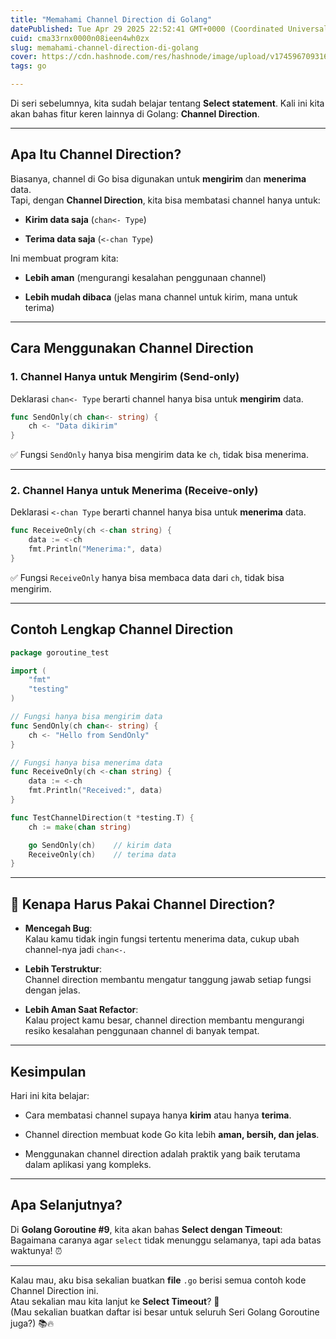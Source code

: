 ```yaml
---
title: "Memahami Channel Direction di Golang"
datePublished: Tue Apr 29 2025 22:52:41 GMT+0000 (Coordinated Universal Time)
cuid: cma33rnx0000n08ieen4wh0zx
slug: memahami-channel-direction-di-golang
cover: https://cdn.hashnode.com/res/hashnode/image/upload/v1745967093160/6a34d563-6247-4578-b24c-e0f0bb01649c.png
tags: go

---
```


Di seri sebelumnya, kita sudah belajar tentang **Select statement**. Kali ini kita akan bahas fitur keren lainnya di Golang: **Channel Direction**.

---

## Apa Itu Channel Direction?

Biasanya, channel di Go bisa digunakan untuk **mengirim** dan **menerima** data.  
Tapi, dengan **Channel Direction**, kita bisa membatasi channel hanya untuk:

* **Kirim data saja** (`chan<- Type`)
    
* **Terima data saja** (`<-chan Type`)
    

Ini membuat program kita:

* **Lebih aman** (mengurangi kesalahan penggunaan channel)
    
* **Lebih mudah dibaca** (jelas mana channel untuk kirim, mana untuk terima)
    

---

## Cara Menggunakan Channel Direction

### 1\. Channel Hanya untuk Mengirim (Send-only)

Deklarasi `chan<- Type` berarti channel hanya bisa untuk **mengirim** data.

```go
func SendOnly(ch chan<- string) {
	ch <- "Data dikirim"
}
```

✅ Fungsi `SendOnly` hanya bisa mengirim data ke `ch`, tidak bisa menerima.

---

### 2\. Channel Hanya untuk Menerima (Receive-only)

Deklarasi `<-chan Type` berarti channel hanya bisa untuk **menerima** data.

```go
func ReceiveOnly(ch <-chan string) {
	data := <-ch
	fmt.Println("Menerima:", data)
}
```

✅ Fungsi `ReceiveOnly` hanya bisa membaca data dari `ch`, tidak bisa mengirim.

---

## Contoh Lengkap Channel Direction

```go
package goroutine_test

import (
	"fmt"
	"testing"
)

// Fungsi hanya bisa mengirim data
func SendOnly(ch chan<- string) {
	ch <- "Hello from SendOnly"
}

// Fungsi hanya bisa menerima data
func ReceiveOnly(ch <-chan string) {
	data := <-ch
	fmt.Println("Received:", data)
}

func TestChannelDirection(t *testing.T) {
	ch := make(chan string)

	go SendOnly(ch)    // kirim data
	ReceiveOnly(ch)    // terima data
}
```

---

## 🧠 Kenapa Harus Pakai Channel Direction?

* **Mencegah Bug**:  
    Kalau kamu tidak ingin fungsi tertentu menerima data, cukup ubah channel-nya jadi `chan<-`.
    
* **Lebih Terstruktur**:  
    Channel direction membantu mengatur tanggung jawab setiap fungsi dengan jelas.
    
* **Lebih Aman Saat Refactor**:  
    Kalau project kamu besar, channel direction membantu mengurangi resiko kesalahan penggunaan channel di banyak tempat.
    

---

## Kesimpulan

Hari ini kita belajar:

* Cara membatasi channel supaya hanya **kirim** atau hanya **terima**.
    
* Channel direction membuat kode Go kita lebih **aman, bersih, dan jelas**.
    
* Menggunakan channel direction adalah praktik yang baik terutama dalam aplikasi yang kompleks.
    

---

## Apa Selanjutnya?

Di **Golang Goroutine #9**, kita akan bahas **Select dengan Timeout**:  
Bagaimana caranya agar `select` tidak menunggu selamanya, tapi ada batas waktunya! ⏰

---

Kalau mau, aku bisa sekalian buatkan **file** `.go` berisi semua contoh kode Channel Direction ini.  
Atau sekalian mau kita lanjut ke **Select Timeout**? 🚀  
(Mau sekalian buatkan daftar isi besar untuk seluruh Seri Golang Goroutine juga?) 📚🔥